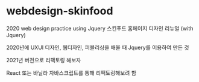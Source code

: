 # webdesign-skinfood
2020 web design practice using Jquery
스킨푸드 홈페이지 디자인 리뉴얼 (with Jquery)

2020년에 UXUI 디자인, 웹디자인, 퍼블리싱을 배울 때 Jquery를 이용하여 만든 것

2021년 버전으로 리팩토링 해보자

React 또는 바닐라 자바스크립트를 통해 리팩토링해보려 함
